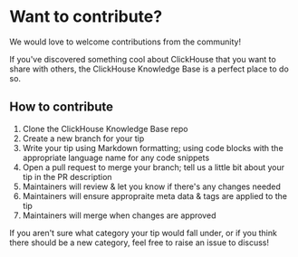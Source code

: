 # Want to contribute?

We would love to welcome contributions from the community! 

If you've discovered something cool about ClickHouse that you want to share with others, the ClickHouse Knowledge Base is a perfect place to do so.

## How to contribute

1. Clone the ClickHouse Knowledge Base repo
2. Create a new branch for your tip
3. Write your tip using Markdown formatting; using code blocks with the appropriate language name for any code snippets
5. Open a pull request to merge your branch; tell us a little bit about your tip in the PR description
6. Maintainers will review & let you know if there's any changes needed
7. Maintainers will ensure appropraite meta data & tags are applied to the tip
8. Maintainers will merge when changes are approved

If you aren't sure what category your tip would fall under, or if you think there should be a new category, feel free to raise an issue to discuss!